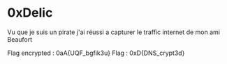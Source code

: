 # 0xDelic

Vu que je suis un pirate j'ai réussi a capturer le traffic internet de mon ami Beaufort 

Flag encrypted : 0aA{UQF_bgfik3u}
Flag : 0xD{DNS_crypt3d}
